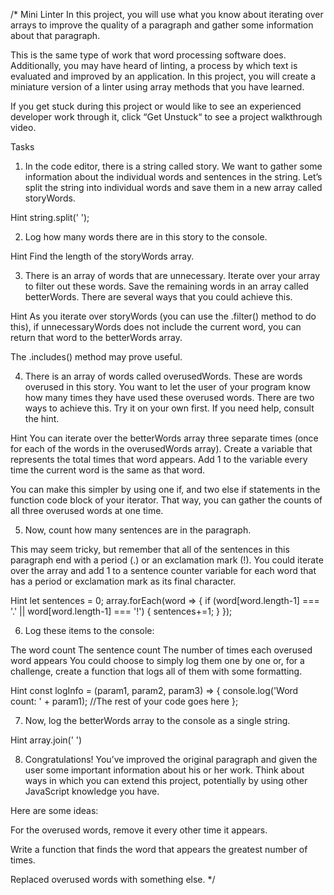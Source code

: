 /*
Mini Linter
In this project, you will use what you know about iterating over arrays to improve the quality of a paragraph and gather some information about that paragraph.

This is the same type of work that word processing software does. Additionally, you may have heard of linting, a process by which text is evaluated and improved by an application. In this project, you will create a miniature version of a linter using array methods that you have learned.

If you get stuck during this project or would like to see an experienced developer work through it, click “Get Unstuck“ to see a project walkthrough video.

Tasks
1. In the code editor, there is a string called story. We want to gather some information about the individual words and sentences in the string. Let’s split the string into individual words and save them in a new array called storyWords.


Hint
string.split(' ');

2. Log how many words there are in this story to the console.


Hint
Find the length of the storyWords array.

3. There is an array of words that are unnecessary. Iterate over your array to filter out these words. Save the remaining words in an array called betterWords. There are several ways that you could achieve this.


Hint
As you iterate over storyWords (you can use the .filter() method to do this), if unnecessaryWords does not include the current word, you can return that word to the betterWords array.

The .includes() method may prove useful.

4. There is an array of words called overusedWords. These are words overused in this story. You want to let the user of your program know how many times they have used these overused words. There are two ways to achieve this. Try it on your own first. If you need help, consult the hint.


Hint
You can iterate over the betterWords array three separate times (once for each of the words in the overusedWords array). Create a variable that represents the total times that word appears. Add 1 to the variable every time the current word is the same as that word.

You can make this simpler by using one if, and two else if statements in the function code block of your iterator. That way, you can gather the counts of all three overused words at one time.

5. Now, count how many sentences are in the paragraph.

This may seem tricky, but remember that all of the sentences in this paragraph end with a period (.) or an exclamation mark (!). You could iterate over the array and add 1 to a sentence counter variable for each word that has a period or exclamation mark as its final character.


Hint
let sentences = 0;
array.forEach(word => {
  if (word[word.length-1] === '.' || word[word.length-1] === '!') {
    sentences+=1;
  }
});

6. Log these items to the console:

The word count
The sentence count
The number of times each overused word appears
You could choose to simply log them one by one or, for a challenge, create a function that logs all of them with some formatting.


Hint
const logInfo = (param1, param2, param3) => {
    console.log('Word count: ' + param1);
  //The rest of your code goes here
};

7. Now, log the betterWords array to the console as a single string.


Hint
array.join(' ')

8. Congratulations! You’ve improved the original paragraph and given the user some important information about his or her work. Think about ways in which you can extend this project, potentially by using other JavaScript knowledge you have.

Here are some ideas:

For the overused words, remove it every other time it appears.

Write a function that finds the word that appears the greatest number of times.

Replaced overused words with something else.
*/